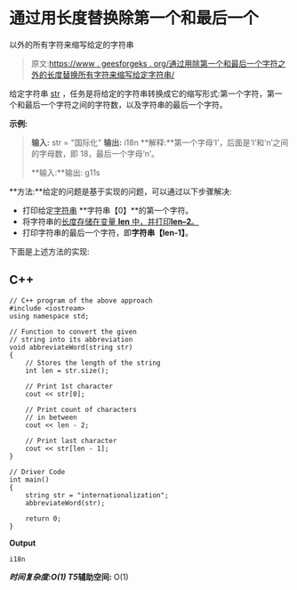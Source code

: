 # 通过用长度替换除第一个和最后一个

以外的所有字符来缩写给定的字符串

> 原文:[https://www . geesforgeks . org/通过用除第一个和最后一个字符之外的长度替换所有字符来缩写给定字符串/](https://www.geeksforgeeks.org/abbreviate-given-string-by-replacing-all-characters-with-length-except-the-first-and-last/)

给定字符串 [str](https://www.geeksforgeeks.org/string-data-structure/) ，任务是将给定的字符串转换成它的缩写形式:第一个字符，第一个和最后一个字符之间的字符数，以及字符串的最后一个字符。

**示例:**

> **输入:** str = "国际化"
> **输出:** i18n
> **解释:**第一个字母‘I’，后面是‘I’和‘n’之间的字母数，即 18，最后一个字母‘n’。
> 
> **输入:**输出: g11s

**方法:**给定的问题是基于实现的问题，可以通过以下步骤解决:

*   打印给定[字符串](https://www.geeksforgeeks.org/string-data-structure/) **字符串【0】**的第一个字符。
*   将字符串的[长度存储在变量 **len** 中，并打印**len–2**。](https://www.geeksforgeeks.org/5-different-methods-find-length-string-c/)
*   打印字符串的最后一个字符，即**字符串【len-1】**。

下面是上述方法的实现:

## C++

```
// C++ program of the above approach
#include <iostream>
using namespace std;

// Function to convert the given
// string into its abbreviation
void abbreviateWord(string str)
{
    // Stores the length of the string
    int len = str.size();

    // Print 1st character
    cout << str[0];

    // Print count of characters
    // in between
    cout << len - 2;

    // Print last character
    cout << str[len - 1];
}

// Driver Code
int main()
{
    string str = "internationalization";
    abbreviateWord(str);

    return 0;
}
```

**Output**

```
i18n
```

***时间复杂度:**O(1)*
T5**辅助空间:** O(1)